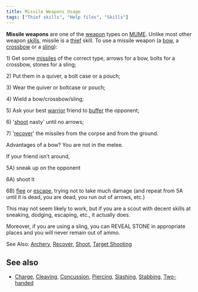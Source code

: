 ```yaml
---
title: Missile Weapons Usage
tags: ["Thief skills", "Help files", "Skills"]
---
```

**Missile weapons** are one of the [weapon](weapon "wikilink") types on
[MUME](MUME "wikilink"). Unlike most other weapon
[skills](skill "wikilink"), missile is a [thief](thief "wikilink")
skill. To use a missile weapon (a [bow](bow "wikilink"), a
[crossbow](crossbow "wikilink") or a [sling](sling "wikilink")):

1\) Get some [missiles](ammunition "wikilink") of the correct type,
arrows for a bow, bolts for a crossbow, stones for a sling;

2\) Put them in a quiver, a bolt case or a pouch;

3\) Wear the quiver or boltcase or pouch;

4\) Wield a bow/crossbow/sling;

5\) Ask your best [warrior](warrior "wikilink") friend to
[buffer](buffer "wikilink") the opponent;

6\) '[shoot](shoot "wikilink") nasty' until no arrows;

7\) '[recover](recover "wikilink")' the missiles from the corpse and
from the ground.

Advantages of a bow? You are not in the melee.

If your friend isn't around,

5A) sneak up on the opponent

6A) shoot it

6B) [flee](flee "wikilink") or [escape](escape "wikilink"), trying not
to take much damage (and repeat from 5A until it is dead, you are dead,
you run out of arrows, etc.)

This may not seem likely to work, but if you are a scout with decent
skills at sneaking, dodging, escaping, etc., it actually does.

Moreover, if you are using a sling, you can REVEAL STONE in appropriate
places and you will never remain out of ammo.

See Also: [Archery](Archery "wikilink"), [Recover](Recover "wikilink"),
[Shoot](Shoot "wikilink"), [Target Shooting](Target_Shooting "wikilink")

## See also

- [Charge](Charge "wikilink"), [Cleaving](Cleaving "wikilink"),
  [Concussion](Concussion "wikilink"), [Piercing](Piercing "wikilink"),
  [Slashing](Slashing "wikilink"), [Stabbing](Stabbing "wikilink"),
  [Two-handed](Two-handed "wikilink")
 